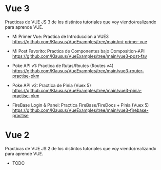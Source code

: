 # Vue 3 
Practicas de VUE JS 3 de los distintos tutoriales que voy viendo/realizando para aprende VUE.

- Mi Primer Vue: Practica de Introduccion a VUE3 <br> https://github.com/Klausus/VueExamples/tree/main/mi-primer-vue <br>

- Mi Post Favorito: Practica de Componentes bajo Composition-API <br> https://github.com/Klausus/VueExamples/tree/main/vue3-post-fav <br>

- Poke API v1: Practica de Rutas/Routes (Routes v4) <br> https://github.com/Klausus/VueExamples/tree/main/vue3-router-practise-pkm <br>

- Poke API v2: Practica de Pinia (Vuex 5) <br> https://github.com/Klausus/VueExamples/tree/main/vue3-pinia-practise-pkm <br>

- FireBase Login & Panel: Practica FireBase/FireDocs + Pinia (Vuex 5) <br> https://github.com/Klausus/VueExamples/tree/main/vue3-firebase-practise <br>

# Vue 2
Practicas de VUE JS 2 de los distintos tutoriales que voy viendo/realizando para aprende VUE.
- TODO

